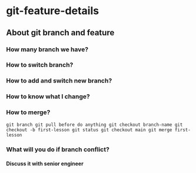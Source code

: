 # git-feature-details
## About git branch and feature ##
### How many branch we have?
### How to switch branch?
### How to add and switch new branch?
### How to know what I change?
### How to merge?

``
git branch
git pull before do anything
git checkout branch-name
git checkout -b first-lesson
git status
git checkout main
git merge first-lesson
``

### What will you do if branch conflict?
#### Discuss it with senior engineer
